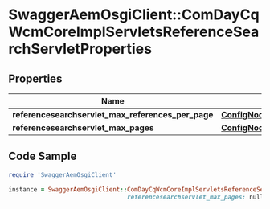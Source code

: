 # SwaggerAemOsgiClient::ComDayCqWcmCoreImplServletsReferenceSearchServletProperties

## Properties

Name | Type | Description | Notes
------------ | ------------- | ------------- | -------------
**referencesearchservlet_max_references_per_page** | [**ConfigNodePropertyInteger**](ConfigNodePropertyInteger.md) |  | [optional] 
**referencesearchservlet_max_pages** | [**ConfigNodePropertyInteger**](ConfigNodePropertyInteger.md) |  | [optional] 

## Code Sample

```ruby
require 'SwaggerAemOsgiClient'

instance = SwaggerAemOsgiClient::ComDayCqWcmCoreImplServletsReferenceSearchServletProperties.new(referencesearchservlet_max_references_per_page: null,
                                 referencesearchservlet_max_pages: null)
```


